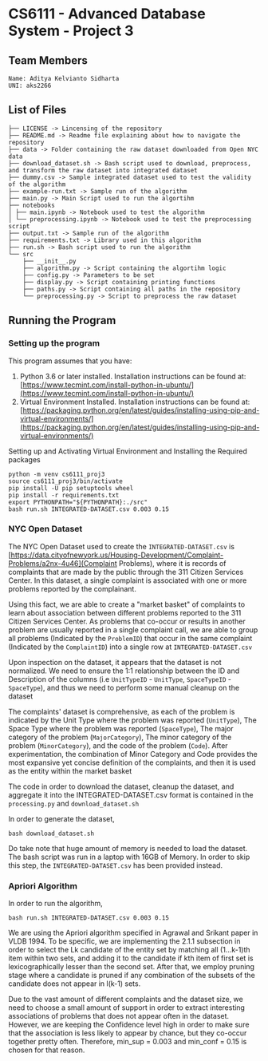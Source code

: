 # CS6111 - Advanced Database System - Project 3

## Team Members
```
Name: Aditya Kelvianto Sidharta
UNI: aks2266
```

## List of Files
```
├── LICENSE -> Lincensing of the repository
├── README.md -> Readme file explaining about how to navigate the repository
├── data -> Folder containing the raw dataset downloaded from Open NYC data
├── download_dataset.sh -> Bash script used to download, preprocess, and transform the raw dataset into integrated dataset
├── dummy.csv -> Sample integrated dataset used to test the validity of the algorithm
├── example-run.txt -> Sample run of the algorithm
├── main.py -> Main Script used to run the algortihm
├── notebooks
│ ├── main.ipynb -> Notebook used to test the algorithm
│ └── preprocessing.ipynb -> Notebook used to test the preprocessing script
├── output.txt -> Sample run of the algorithm
├── requirements.txt -> Library used in this algorithm
├── run.sh -> Bash script used to run the algorithm
└── src
    ├── __init__.py
    ├── algorithm.py -> Script containing the algortihm logic
    ├── config.py -> Parameters to be set
    ├── display.py -> Script containing printing functions
    ├── paths.py -> Script containing all paths in the repository
    └── preprocessing.py -> Script to preprocess the raw dataset
```

## Running the Program

### Setting up the program

This program assumes that you have:

1. Python 3.6 or later installed. Installation instructions can be found at: [https://www.tecmint.com/install-python-in-ubuntu/](https://www.tecmint.com/install-python-in-ubuntu/)
2. Virtual Environment Installed. Installation instructions can be found at: [https://packaging.python.org/en/latest/guides/installing-using-pip-and-virtual-environments/](https://packaging.python.org/en/latest/guides/installing-using-pip-and-virtual-environments/)

Setting up and Activating Virtual Environment and Installing the Required packages
```
python -m venv cs6111_proj3
source cs6111_proj3/bin/activate
pip install -U pip setuptools wheel
pip install -r requirements.txt
export PYTHONPATH="${PYTHONPATH}:./src"
bash run.sh INTEGRATED-DATASET.csv 0.003 0.15 
```

### NYC Open Dataset

The NYC Open Dataset used to create the `INTEGRATED-DATASET.csv` is [https://data.cityofnewyork.us/Housing-Development/Complaint-Problems/a2nx-4u46](Complaint Problems), 
where it is records of complaints that are made by the public through the 311 Citizen Services Center. 
In this dataset, a single complaint is associated with one or more problems reported by the complainant.

Using this fact, we are able to create a "market basket" of complaints to learn about association between different problems reported to the 311 Citizen Services Center.
As problems that co-occur or results in another problem are usually reported in a single complaint call, we are able to group all problems (Indicated by the `ProblemID`)
that occur in the same complaint (Indicated by the `ComplaintID`) into a single row at `INTEGRATED-DATASET.csv`

Upon inspection on the dataset, it appears that the dataset is not normalized. We need to ensure the 1:1 relationship
between the ID and Description of the columns (i.e `UnitTypeID` - `UnitType`, `SpaceTypeID` - `SpaceType`), and thus 
we need to perform some manual cleanup on the dataset

The complaints' dataset is comprehensive, as each of the problem is indicated by the Unit Type where the problem was reported (`UnitType`), The Space Type where the problem 
was reported (`SpaceType`), The major category of the problem (`MajorCategory`), The minor category of the problem (`MinorCategory`), and the code of the problem (`Code`). After experimentation,
the combination of Minor Category and Code provides the most expansive yet concise definition of the complaints, and then it is used as the entity within the market basket

The code in order to download the dataset, cleanup the dataset, and aggregate it into the INTEGRATED-DATASET.csv format is contained in the `processing.py` and `download_dataset.sh`

In order to generate the dataset,

```
bash download_dataset.sh
```

Do take note that huge amount of memory is needed to load the dataset. The bash script was run in a laptop with 16GB of Memory. In order to skip this step,
the `INTEGRATED-DATASET.csv` has been provided instead.

### Apriori Algorithm

In order to run the algorithm,

```
bash run.sh INTEGRATED-DATASET.csv 0.003 0.15
```

We are using the Apriori algorithm specified in Agrawal and Srikant paper in VLDB 1994. To be specific, we are implementing the 2.1.1 subsection in order to 
select the Lk candidate of the entity set by matching all (1...k-1)th item within two sets, and adding it to the candidate if kth item of first set is lexicographically lesser than the second set. 
After that, we employ pruning stage where a candidate is pruned if any combination of the subsets of the candidate does not appear in l(k-1) sets. 

Due to the vast amount of different complaints and the dataset size, we need to choose a small amount of support in order to extract interesting associations of problems that 
does not appear often in the dataset. However, we are keeping the Confidence level high in order to make sure that the association is less likely to appear by chance, but they co-occur together pretty often. Therefore,
min_sup = 0.003 and min_conf = 0.15 is chosen for that reason.